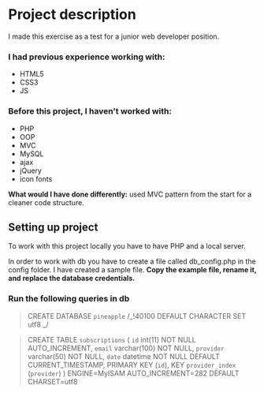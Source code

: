 # Project description

I made this exercise as a test for a junior web developer position.

### I had previous experience working with:

- HTML5
- CSS3
- JS

### Before this project, I haven't worked with:

- PHP
- OOP
- MVC
- MySQL
- ajax
- jQuery
- icon fonts

**What would I have done differently:** used MVC pattern from the start for a cleaner code structure.

## Setting up project

To work with this project locally you have to have PHP and a local server.

In order to work with db you have to create a file called db_config.php in the config folder. I have created a sample file. **Copy the example file, rename it, and replace the database credentials.**

### Run the following queries in db

> CREATE DATABASE `pineapple` /_!40100 DEFAULT CHARACTER SET utf8 _/

> CREATE TABLE `subscriptions` (
> `id` int(11) NOT NULL AUTO_INCREMENT,
> `email` varchar(100) NOT NULL,
> `provider` varchar(50) NOT NULL,
> `date` datetime NOT NULL DEFAULT CURRENT_TIMESTAMP,
> PRIMARY KEY (`id`),
> KEY `provider_index` (`provider`)
> ) ENGINE=MyISAM AUTO_INCREMENT=282 DEFAULT CHARSET=utf8